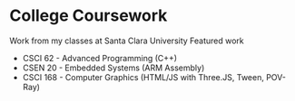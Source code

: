 # College Coursework
Work from my classes at Santa Clara University
Featured work
- CSCI 62 - Advanced Programming (C++)
- CSEN 20 - Embedded Systems (ARM Assembly)
- CSCI 168 - Computer Graphics (HTML/JS with Three.JS, Tween, POV-Ray)
